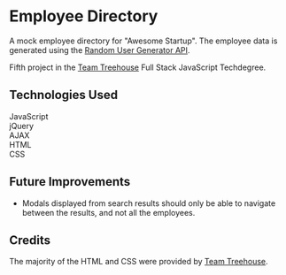 # Employee Directory
A mock employee directory for "Awesome Startup". The employee data is generated using the [Random User Generator API](https://randomuser.me/).

Fifth project in the [Team Treehouse](http://referrals.trhou.se/clarkwinters) Full Stack JavaScript Techdegree.

## Technologies Used
JavaScript  
jQuery  
AJAX  
HTML  
CSS  

## Future Improvements
- Modals displayed from search results should only be able to navigate between the results, and not all the employees.

## Credits
The majority of the HTML and CSS were provided by [Team Treehouse](http://referrals.trhou.se/clarkwinters).